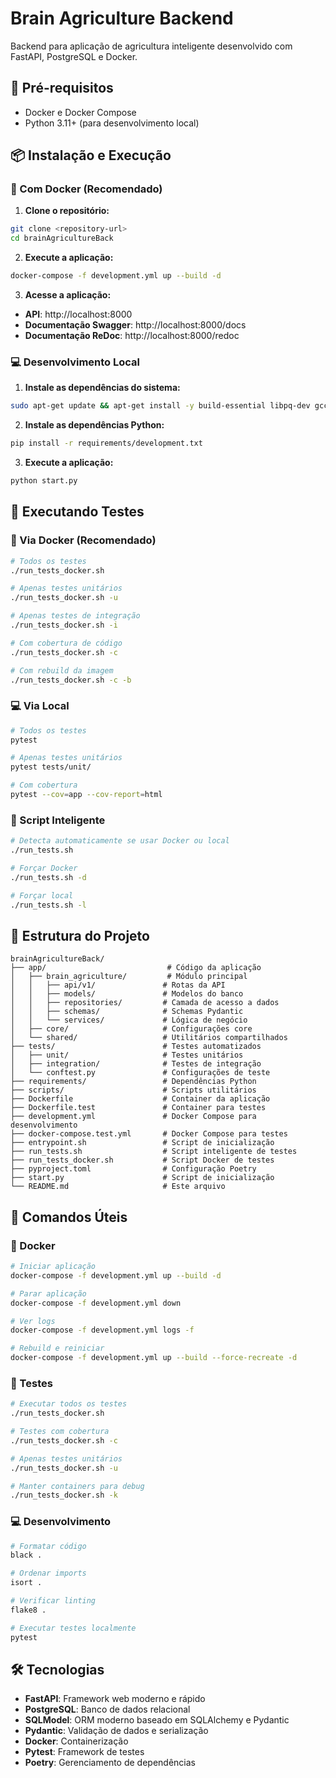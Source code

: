 # Brain Agriculture Backend

Backend para aplicação de agricultura inteligente desenvolvido com FastAPI, PostgreSQL e Docker.

## 🚀 Pré-requisitos

- Docker e Docker Compose
- Python 3.11+ (para desenvolvimento local)

## 📦 Instalação e Execução

### 🐳 Com Docker (Recomendado)

1. **Clone o repositório:**

```bash
git clone <repository-url>
cd brainAgricultureBack
```

2. **Execute a aplicação:**

```bash
docker-compose -f development.yml up --build -d
```

3. **Acesse a aplicação:**

- **API**: http://localhost:8000
- **Documentação Swagger**: http://localhost:8000/docs
- **Documentação ReDoc**: http://localhost:8000/redoc

### 💻 Desenvolvimento Local

1. **Instale as dependências do sistema:**

```bash
sudo apt-get update && apt-get install -y build-essential libpq-dev gcc
```

2. **Instale as dependências Python:**

```bash
pip install -r requirements/development.txt
```

3. **Execute a aplicação:**

```bash
python start.py
```

## 🧪 Executando Testes

### 🐳 Via Docker (Recomendado)

```bash
# Todos os testes
./run_tests_docker.sh

# Apenas testes unitários
./run_tests_docker.sh -u

# Apenas testes de integração
./run_tests_docker.sh -i

# Com cobertura de código
./run_tests_docker.sh -c

# Com rebuild da imagem
./run_tests_docker.sh -c -b
```

### 💻 Via Local

```bash
# Todos os testes
pytest

# Apenas testes unitários
pytest tests/unit/

# Com cobertura
pytest --cov=app --cov-report=html
```

### 🔧 Script Inteligente

```bash
# Detecta automaticamente se usar Docker ou local
./run_tests.sh

# Forçar Docker
./run_tests.sh -d

# Forçar local
./run_tests.sh -l
```

## 📁 Estrutura do Projeto

```
brainAgricultureBack/
├── app/                           # Código da aplicação
│   ├── brain_agriculture/         # Módulo principal
│   │   ├── api/v1/               # Rotas da API
│   │   ├── models/               # Modelos do banco
│   │   ├── repositories/         # Camada de acesso a dados
│   │   ├── schemas/              # Schemas Pydantic
│   │   └── services/             # Lógica de negócio
│   ├── core/                     # Configurações core
│   └── shared/                   # Utilitários compartilhados
├── tests/                        # Testes automatizados
│   ├── unit/                     # Testes unitários
│   ├── integration/              # Testes de integração
│   └── conftest.py               # Configurações de teste
├── requirements/                 # Dependências Python
├── scripts/                      # Scripts utilitários
├── Dockerfile                    # Container da aplicação
├── Dockerfile.test               # Container para testes
├── development.yml               # Docker Compose para desenvolvimento
├── docker-compose.test.yml       # Docker Compose para testes
├── entrypoint.sh                 # Script de inicialização
├── run_tests.sh                  # Script inteligente de testes
├── run_tests_docker.sh           # Script Docker de testes
├── pyproject.toml                # Configuração Poetry
├── start.py                      # Script de inicialização
└── README.md                     # Este arquivo
```

## 🔧 Comandos Úteis

### 🐳 Docker

```bash
# Iniciar aplicação
docker-compose -f development.yml up --build -d

# Parar aplicação
docker-compose -f development.yml down

# Ver logs
docker-compose -f development.yml logs -f

# Rebuild e reiniciar
docker-compose -f development.yml up --build --force-recreate -d
```

### 🧪 Testes

```bash
# Executar todos os testes
./run_tests_docker.sh

# Testes com cobertura
./run_tests_docker.sh -c

# Apenas testes unitários
./run_tests_docker.sh -u

# Manter containers para debug
./run_tests_docker.sh -k
```

### 💻 Desenvolvimento

```bash
# Formatar código
black .

# Ordenar imports
isort .

# Verificar linting
flake8 .

# Executar testes localmente
pytest
```

## 🛠️ Tecnologias

- **FastAPI**: Framework web moderno e rápido
- **PostgreSQL**: Banco de dados relacional
- **SQLModel**: ORM moderno baseado em SQLAlchemy e Pydantic
- **Pydantic**: Validação de dados e serialização
- **Docker**: Containerização
- **Pytest**: Framework de testes
- **Poetry**: Gerenciamento de dependências
